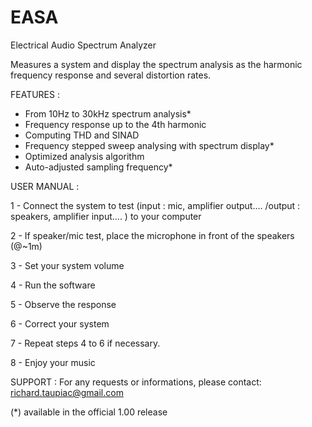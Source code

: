 # EASA
Electrical Audio Spectrum Analyzer

Measures a system and display the spectrum analysis as the harmonic frequency response and several distortion rates.

FEATURES :
- From 10Hz to 30kHz spectrum analysis*
- Frequency response up to the 4th harmonic
- Computing THD and SINAD
- Frequency stepped sweep analysing with spectrum display*
- Optimized analysis algorithm
- Auto-adjusted sampling frequency*

USER MANUAL :

1 - Connect the system to test (input : mic, amplifier output.... /output : speakers, amplifier input.... ) to your computer

2 - If speaker/mic test, place the microphone in front of the speakers (@~1m)

3 - Set your system volume

4 - Run the software

5 - Observe the response

6 - Correct your system

7 - Repeat steps 4 to 6 if necessary.

8 - Enjoy your music

SUPPORT :
For any requests or informations, please contact: richard.taupiac@gmail.com

(*) available in the official 1.00 release
